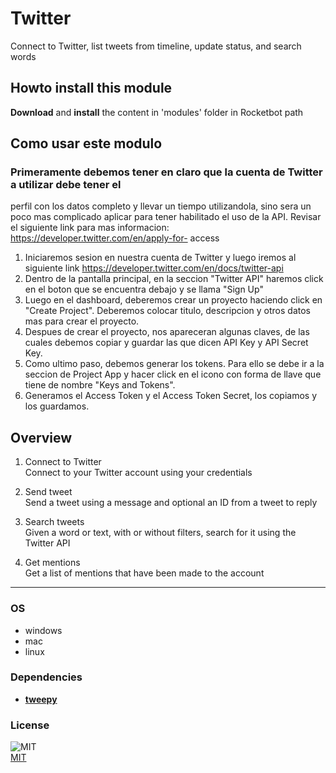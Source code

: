 



# Twitter
  
Connect to Twitter, list tweets from timeline, update status, and search words  

## Howto install this module
  
__Download__ and __install__ the content in 'modules' folder in Rocketbot path  


## Como usar este modulo
### Primeramente debemos tener en claro que la cuenta de Twitter a utilizar debe tener el 
perfil con los datos completo y llevar un tiempo utilizandola, sino sera un poco mas complicado aplicar para tener 
habilitado el uso de la API. Revisar el siguiente link para mas informacion: https://developer.twitter.com/en/apply-for-
access
1. Iniciaremos sesion en nuestra cuenta de Twitter y luego iremos al siguiente link 
https://developer.twitter.com/en/docs/twitter-api
2. Dentro de la pantalla principal, en la seccion "Twitter API" 
haremos click en el boton que se encuentra debajo y se llama "Sign Up"
3. Luego en el dashboard, deberemos crear un 
proyecto haciendo click en "Create Project". Deberemos colocar titulo, descripcion y otros datos mas para crear el 
proyecto.
4. Despues de crear el proyecto, nos apareceran algunas claves, de las cuales debemos copiar y guardar las que
 dicen API Key y API Secret Key.
5. Como ultimo paso, debemos generar los tokens. Para ello se debe ir a la seccion de 
Project App y hacer click en el icono con forma de llave que tiene de nombre "Keys and Tokens". 
6. Generamos el Access 
Token y el Access Token Secret, los copiamos y los guardamos.



## Overview


1. Connect to Twitter  
Connect to your Twitter account using your credentials

2. Send tweet  
Send a tweet using a message and optional an ID from a tweet to reply

3. Search tweets  
Given a word or text, with or without filters, search for it using the Twitter API

4. Get mentions  
Get a list of mentions that have been made to the account  




----
### OS

- windows
- mac
- linux

### Dependencies
- [**tweepy**](https://pypi.org/project/tweepy/)
### License
  
![MIT](https://camo.githubusercontent.com/107590fac8cbd65071396bb4d04040f76cde5bde/687474703a2f2f696d672e736869656c64732e696f2f3a6c6963656e73652d6d69742d626c75652e7376673f7374796c653d666c61742d737175617265)  
[MIT](http://opensource.org/licenses/mit-license.ph)